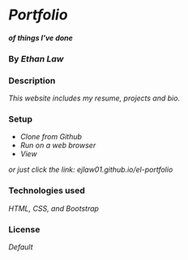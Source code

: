 # _Portfolio_

#### _of things I've done_

### By _**Ethan Law**_

### Description

_This website includes my resume, projects and bio._

### Setup

* _Clone from Github_
* _Run on a web browser_
* _View_

_or just click the link: ejlaw01.github.io/el-portfolio_

### Technologies used

_HTML, CSS, and Bootstrap_

### License

_Default_
